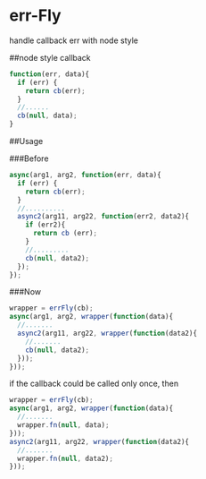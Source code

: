 err-Fly
===========

handle callback err with node style

##node style callback

```js
function(err, data){
  if (err) {
    return cb(err);
  }
  //......
  cb(null, data);
}
```

##Usage

###Before

```js
async(arg1, arg2, function(err, data){
  if (err) {
    return cb(err);
  }
  //..........
  async2(arg11, arg22, function(err2, data2){
    if (err2){
      return cb (err);
    }
    //.........
    cb(null, data2);
  });
});
```

###Now

```js
wrapper = errFly(cb);
async(arg1, arg2, wrapper(function(data){
  //.......
  async2(arg11, arg22, wrapper(function(data2){
    //.......
    cb(null, data2);
  }));
}));
```

if the callback could be called only once, then

```js
wrapper = errFly(cb);
async(arg1, arg2, wrapper(function(data){
  //.......
  wrapper.fn(null, data);
}));
async2(arg11, arg22, wrapper(function(data2){
  //.......
  wrapper.fn(null, data2);
}));
```
